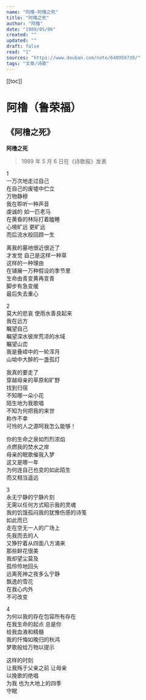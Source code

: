 ```yaml
---
name: "阿橹-阿橹之死"
title: "阿橹之死"
author: "阿橹"
date: "1989/05/06"
created: ""
updated: ""
draft: false
read: "1"
sources: "https://www.douban.com/note/648959739/"
tags: "文章/诗歌"
---
```


[[toc]]

# 阿橹（鲁荣福）

## 《阿橹之死》

**阿橹之死**

> 1989 年 5 月 6 日在《诗歌报》发表

1  
一万次地走过自己  
在自己的废墟中伫立  
万物静穆  
我在聆听一种声音  
虔诚的 如一匹老马  
在黄昏的林际打着瞌睡  
心境旷远 更旷远  
而后流水般回顾一生  

离我的墓地很近很近了  
才发觉 自己是这样一种草  
这样的一种理由  
在铺展一万种假设的季节里  
生命由青变黄再变青  
脚步有急变缓  
最后失去重心  

2  
莫大的悲哀 使雨水善良起来  
我在远方  
瞩望自己  
瞩望深水彼岸荒凉的水域  
瞩望山峦  
我是叠嶂中的一轮浑月  
山坳中大醉的一盏孤灯  

我真的要走了  
穿越母亲的草原和旷野  
找到归宿  
不知哪一朵小花  
陌生地为我歌唱  
不知为何把我的来世  
称作不幸  
可怜的人之源呵我怎么能够！  

你的生命之泉如烈烈浓焰  
点燃我的焚水之岸  
母亲的眠歌催我入梦  
这又是哪一年  
为何连自己也变的如此陌生  
而又相当遥远  

3  
永无宁静的宁静片刻  
无需以任何方式昭示我的灵魂  
我的饥饿孤闷我的犹豫伤感的诗笺  
如此而已  
走在空无一人的广场上  
先我而去的人  
又狰狞着从四面八方涌来  
那些鲜花很美  
我却望尘莫及  
孤伶伶地回头  
远离死神之夜多么宁静  
飘逸的雪花  
在我心内外  
不可改变  

4  
为何以我的存在包容所有存在  
在我生命的起点 总是你  
给我血液和精髓  
我的忏悔如晚归的秋鸿  
梦歌般给万物以提示  

这样的时刻  
让我殇于父亲之前 让母亲  
以挽歌的绝唱  
为我 也为大地上的四季  
守眠  
